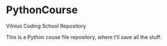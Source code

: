 # PythonCourse
Vilnius Coding School Repository

This is a Python couse file repository, where I'll save all the stuff.
